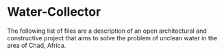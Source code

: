 # Water-Collector
The following list of files are a description of an open architectural and constructive project that aims to solve the problem of unclean water in the area of Chad, Africa.
